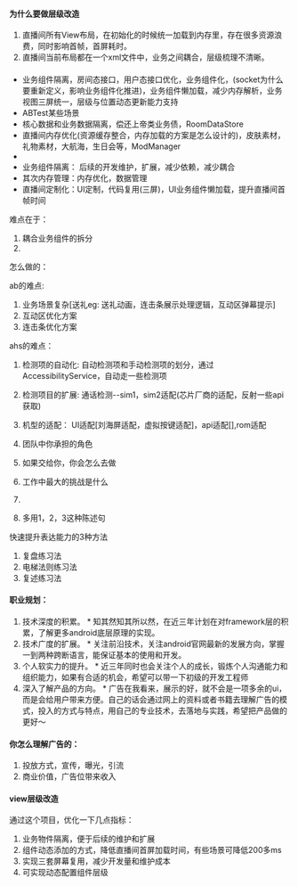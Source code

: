#### 为什么要做层级改造
1. 直播间所有View布局，在初始化的时候统一加载到内存里，存在很多资源浪费，同时影响首帧，首屏耗时。
2. 直播间当前布局都在一个xml文件中，业务之间耦合，层级梳理不清晰。


#### 
* 业务组件隔离，房间态接口，用户态接口优化，业务组件化，(socket为什么要重新定义，影响业务组件化推进)，业务组件懒加载，减少内存解析，业务视图三屏统一，层级与位置动态更新能力支持
* ABTest某些场景
* 核心数据和业务数据隔离，偿还上帝类业务债，RoomDataStore
* 直播间内存优化(资源缓存整合，内存加载的方案是怎么设计的)，皮肤素材，礼物素材，大航海，生日会等，ModManager
* 
* 业务组件隔离： 后续的开发维护，扩展，减少依赖，减少耦合
* 其次内存管理：内存优化，数据管理
* 直播间定制化：UI定制，代码复用(三屏)，UI业务组件懒加载，提升直播间首帧时间

难点在于：
1. 耦合业务组件的拆分
2. 

怎么做的：

ab的难点:
1. 业务场景复杂[送礼eg: 送礼动画，连击条展示处理逻辑，互动区弹幕提示]
2. 互动区优化方案
3. 连击条优化方案

ahs的难点：
1. 检测项的自动化: 自动检测项和手动检测项的划分，通过AccessibilityService，自动走一些检测项
2. 检测项目的扩展: 通话检测--sim1，sim2适配(芯片厂商的适配，反射一些api获取)
3. 机型的适配： UI适配[刘海屏适配，虚拟按键适配]，api适配[],rom适配


1. 团队中你承担的角色
2. 如果交给你，你会怎么去做
3. 工作中最大的挑战是什么
4. 


1. 多用1，2，3这种陈述句

快速提升表达能力的3种方法
1. 复盘练习法
2. 电梯法则练习法
3. 复述练习法

#### 职业规划：
  1. 技术深度的积累。
    * 知其然知其所以然，在近三年计划在对framework层的积累，了解更多android底层原理的实现。
  2. 技术广度的扩展。
    * 关注前沿技术，关注android官网最新的发展方向，掌握一到两种跨断语言，能保证基本的使用和开发。
  3. 个人软实力的提升。
    * 近三年同时也会关注个人的成长，锻炼个人沟通能力和组织能力，如果有合适的机会，希望可以带一下初级的开发工程师
  4. 深入了解产品的方向。
    * 广告在我看来，展示的好，就不会是一项多余的ui，而是会给用户带来方便。自己的话会通过网上的资料或者书籍去理解广告的模式，投入的方式与特点，用自己的专业技术，去落地与实践，希望把产品做的更好～


#### 你怎么理解广告的：
   
1. 投放方式，宣传，曝光，引流
2. 商业价值，广告位带来收入

#### view层级改造
通过这个项目，优化一下几点指标：
1. 业务物件隔离，便于后续的维护和扩展
2. 组件动态添加的方式，降低直播间首屏加载时间，有些场景可降低200多ms
3. 实现三套屏幕复用，减少开发量和维护成本
4. 可实现动态配置组件层级